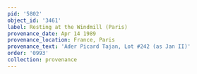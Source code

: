 ```yaml
---
pid: '5802'
object_id: '3461'
label: Resting at the Windmill (Paris)
provenance_date: Apr 14 1989
provenance_location: France, Paris
provenance_text: 'Ader Picard Tajan, Lot #242 (as Jan II)'
order: '0993'
collection: provenance
---
```

